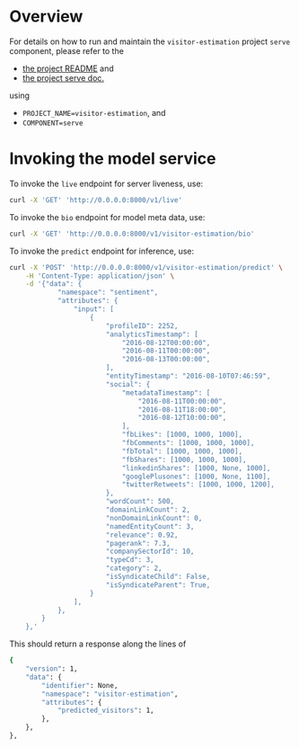 # Overview

For details on how to run and maintain the `visitor-estimation` project `serve` component, please refer
to the
- [the project README](../README.md) and
- [the project serve doc.](../../../docs/04_serve.md)

using

- `PROJECT_NAME=visitor-estimation`, and
- `COMPONENT=serve`

# Invoking the model service

To invoke the `live` endpoint for server liveness, use:

```bash
curl -X 'GET' 'http://0.0.0.0:8000/v1/live'
```

To invoke the `bio` endpoint for model meta data, use:

```bash
curl -X 'GET' 'http://0.0.0.0:8000/v1/visitor-estimation/bio'
```

To invoke the `predict` endpoint for inference, use:

```bash
curl -X 'POST' 'http://0.0.0.0:8000/v1/visitor-estimation/predict' \
    -H 'Content-Type: application/json' \
    -d '{"data": {
            "namespace": "sentiment",
            "attributes": {
                "input": [
                    {
                        "profileID": 2252,
                        "analyticsTimestamp": [
                            "2016-08-12T00:00:00",
                            "2016-08-11T00:00:00",
                            "2016-08-13T00:00:00",
                        ],
                        "entityTimestamp": "2016-08-10T07:46:59",
                        "social": {
                            "metadataTimestamp": [
                                "2016-08-11T00:00:00",
                                "2016-08-11T18:00:00",
                                "2016-08-12T10:00:00",
                            ],
                            "fbLikes": [1000, 1000, 1000],
                            "fbComments": [1000, 1000, 1000],
                            "fbTotal": [1000, 1000, 1000],
                            "fbShares": [1000, 1000, 1000],
                            "linkedinShares": [1000, None, 1000],
                            "googlePlusones": [1000, None, 1100],
                            "twitterRetweets": [1000, 1000, 1200],
                        },
                        "wordCount": 500,
                        "domainLinkCount": 2,
                        "nonDomainLinkCount": 0,
                        "namedEntityCount": 3,
                        "relevance": 0.92,
                        "pagerank": 7.3,
                        "companySectorId": 10,
                        "typeCd": 3,
                        "category": 2,
                        "isSyndicateChild": False,
                        "isSyndicateParent": True,
                    }
                ],
            },
        }
    },'
```

This should return a response along the lines of
```bash
{
    "version": 1,
    "data": {
        "identifier": None,
        "namespace": "visitor-estimation",
        "attributes": {
            "predicted_visitors": 1,
        },
    },
},
```
